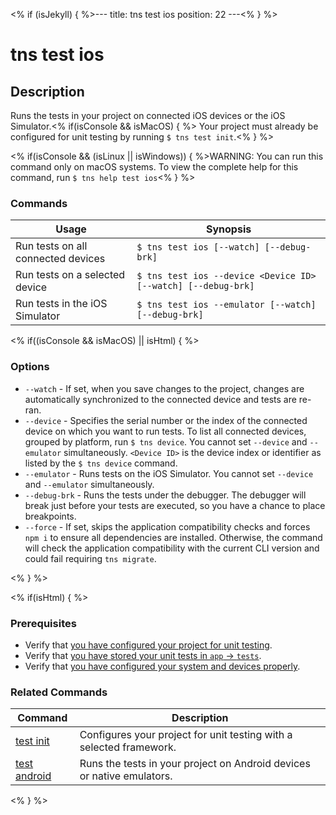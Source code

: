 <% if (isJekyll) { %>---
title: tns test ios
position: 22
---<% } %>

# tns test ios

## Description

Runs the tests in your project on connected iOS devices or the iOS Simulator.<% if(isConsole && isMacOS) { %> Your project must already be configured for unit testing by running `$ tns test init`.<% } %>

<% if(isConsole && (isLinux || isWindows)) { %>WARNING: You can run this command only on macOS systems. To view the complete help for this command, run `$ tns help test ios`<% } %>

### Commands

Usage | Synopsis
------|-------
Run tests on all connected devices | `$ tns test ios [--watch] [--debug-brk]`
Run tests on a selected device | `$ tns test ios --device <Device ID> [--watch] [--debug-brk]`
Run tests in the iOS Simulator | `$ tns test ios --emulator [--watch] [--debug-brk]`

<% if((isConsole && isMacOS) || isHtml) { %>

### Options

* `--watch` - If set, when you save changes to the project, changes are automatically synchronized to the connected device and tests are re-ran.
* `--device` - Specifies the serial number or the index of the connected device on which you want to run tests. To list all connected devices, grouped by platform, run `$ tns device`. You cannot set `--device` and `--emulator` simultaneously. `<Device ID>` is the device index or identifier as listed by the `$ tns device` command.
* `--emulator` - Runs tests on the iOS Simulator. You cannot set `--device` and `--emulator` simultaneously.
* `--debug-brk` - Runs the tests under the debugger. The debugger will break just before your tests are executed, so you have a chance to place breakpoints.
* `--force` - If set, skips the application compatibility checks and forces `npm i` to ensure all dependencies are installed. Otherwise, the command will check the application compatibility with the current CLI version and could fail requiring `tns migrate`.

<% } %>

<% if(isHtml) { %>

### Prerequisites

* Verify that [you have configured your project for unit testing](test-init.html).
* Verify that [you have stored your unit tests in `app` &#8594; `tests`](http://docs.nativescript.org/testing).
* Verify that [you have configured your system and devices properly](http://docs.nativescript.org/testing).

### Related Commands

Command | Description
--------|------------
[test init](test-init.html) | Configures your project for unit testing with a selected framework.
[test android](test-android.html) | Runs the tests in your project on Android devices or native emulators.
<% } %>
